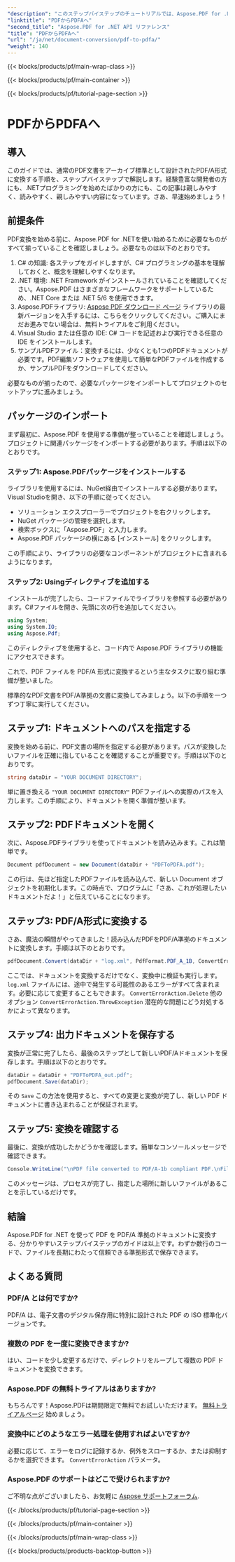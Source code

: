 ```yaml
---
"description": "このステップバイステップのチュートリアルでは、Aspose.PDF for .NET を使用して PDF ファイルを PDF/A 形式に変換する方法を学習します。"
"linktitle": "PDFからPDFAへ"
"second_title": "Aspose.PDF for .NET API リファレンス"
"title": "PDFからPDFAへ"
"url": "/ja/net/document-conversion/pdf-to-pdfa/"
"weight": 140
---
```


{{< blocks/products/pf/main-wrap-class >}}

{{< blocks/products/pf/main-container >}}

{{< blocks/products/pf/tutorial-page-section >}}

# PDFからPDFAへ

## 導入

このガイドでは、通常のPDF文書をアーカイブ標準として設計されたPDF/A形式に変換する手順を、ステップバイステップで解説します。経験豊富な開発者の方にも、.NETプログラミングを始めたばかりの方にも、この記事は親しみやすく、読みやすく、親しみやすい内容になっています。さあ、早速始めましょう！

## 前提条件

PDF変換を始める前に、Aspose.PDF for .NETを使い始めるために必要なものがすべて揃っていることを確認しましょう。必要なものは以下のとおりです。

1. C# の知識: 各ステップをガイドしますが、C# プログラミングの基本を理解しておくと、概念を理解しやすくなります。
2. .NET 環境: .NET Framework がインストールされていることを確認してください。Aspose.PDF はさまざまなフレームワークをサポートしているため、.NET Core または .NET 5/6 を使用できます。
3. Aspose.PDFライブラリ: [Aspose PDF ダウンロード ページ](https://releases.aspose.com/pdf/net) ライブラリの最新バージョンを入手するには、こちらをクリックしてください。ご購入にまだお進みでない場合は、無料トライアルをご利用ください。
4. Visual Studio または任意の IDE: C# コードを記述および実行できる任意の IDE をインストールします。
5. サンプルPDFファイル：変換するには、少なくとも1つのPDFドキュメントが必要です。PDF編集ソフトウェアを使用して簡単なPDFファイルを作成するか、サンプルPDFをダウンロードしてください。

必要なものが揃ったので、必要なパッケージをインポートしてプロジェクトのセットアップに進みましょう。

## パッケージのインポート

まず最初に、Aspose.PDF を使用する準備が整っていることを確認しましょう。プロジェクトに関連パッケージをインポートする必要があります。手順は以下のとおりです。

### ステップ1: Aspose.PDFパッケージをインストールする

ライブラリを使用するには、NuGet経由でインストールする必要があります。Visual Studioを開き、以下の手順に従ってください。

- ソリューション エクスプローラーでプロジェクトを右クリックします。
- NuGet パッケージの管理を選択します。
- 検索ボックスに「Aspose.PDF」と入力します。
- Aspose.PDF パッケージの横にある [インストール] をクリックします。

この手順により、ライブラリの必要なコンポーネントがプロジェクトに含まれるようになります。

### ステップ2: Usingディレクティブを追加する

インストールが完了したら、コードファイルでライブラリを参照する必要があります。C#ファイルを開き、先頭に次の行を追加してください。

```csharp
using System;
using System.IO;
using Aspose.Pdf;
```

このディレクティブを使用すると、コード内で Aspose.PDF ライブラリの機能にアクセスできます。

これで、PDF ファイルを PDF/A 形式に変換するという主なタスクに取り組む準備が整いました。

標準的なPDF文書をPDF/A準拠の文書に変換してみましょう。以下の手順を一つずつ丁寧に実行してください。

## ステップ1: ドキュメントへのパスを指定する

変換を始める前に、PDF文書の場所を指定する必要があります。パスが変換したいファイルを正確に指していることを確認することが重要です。手順は以下のとおりです。

```csharp
string dataDir = "YOUR DOCUMENT DIRECTORY";
```

単に置き換える `"YOUR DOCUMENT DIRECTORY"` PDFファイルへの実際のパスを入力します。この手順により、ドキュメントを開く準備が整います。

## ステップ2: PDFドキュメントを開く

次に、Aspose.PDFライブラリを使ってドキュメントを読み込みます。これは簡単です。

```csharp
Document pdfDocument = new Document(dataDir + "PDFToPDFA.pdf");
```

この行は、先ほど指定したPDFファイルを読み込んで、新しい Document オブジェクトを初期化します。この時点で、プログラムに「さあ、これが処理したいドキュメントだよ！」と伝えていることになります。

## ステップ3: PDF/A形式に変換する

さあ、魔法の瞬間がやってきました！読み込んだPDFをPDF/A準拠のドキュメントに変換します。手順は以下のとおりです。

```csharp
pdfDocument.Convert(dataDir + "log.xml", PdfFormat.PDF_A_1B, ConvertErrorAction.Delete);
```

ここでは、ドキュメントを変換するだけでなく、変換中に検証も実行します。 `log.xml` ファイルには、途中で発生する可能性のあるエラーがすべて含まれます。必要に応じて変更することもできます。 `ConvertErrorAction.Delete` 他のオプション `ConvertErrorAction.ThrowException` 潜在的な問題にどう対処するかによって異なります。

## ステップ4: 出力ドキュメントを保存する

変換が正常に完了したら、最後のステップとして新しいPDF/Aドキュメントを保存します。手順は以下のとおりです。

```csharp
dataDir = dataDir + "PDFToPDFA_out.pdf";
pdfDocument.Save(dataDir);
```

その `Save` この方法を使用すると、すべての変更と変換が完了し、新しい PDF ドキュメントに書き込まれることが保証されます。

## ステップ5: 変換を確認する

最後に、変換が成功したかどうかを確認します。簡単なコンソールメッセージで確認できます。

```csharp
Console.WriteLine("\nPDF file converted to PDF/A-1b compliant PDF.\nFile saved at " + dataDir);
```

このメッセージは、プロセスが完了し、指定した場所に新しいファイルがあることを示しているだけです。

## 結論

Aspose.PDF for .NET を使って PDF を PDF/A 準拠のドキュメントに変換する、分かりやすいステップバイステップのガイドは以上です。わずか数行のコードで、ファイルを長期にわたって信頼できる準拠形式で保存できます。


## よくある質問

### PDF/A とは何ですか?
PDF/A は、電子文書のデジタル保存用に特別に設計された PDF の ISO 標準化バージョンです。

### 複数の PDF を一度に変換できますか?
はい、コードを少し変更するだけで、ディレクトリをループして複数の PDF ドキュメントを変換できます。

### Aspose.PDF の無料トライアルはありますか?
もちろんです！Aspose.PDFは期間限定で無料でお試しいただけます。 [無料トライアルページ](https://releases.aspose.com/) 始めましょう。

### 変換中にどのようなエラー処理を使用すればよいですか?
必要に応じて、エラーをログに記録するか、例外をスローするか、または抑制するかを選択できます。 `ConvertErrorAction` パラメータ。

### Aspose.PDF のサポートはどこで受けられますか?
ご不明な点がございましたら、お気軽に [Aspose サポートフォーラム](https://forum。aspose.com/c/pdf/10).

{{< /blocks/products/pf/tutorial-page-section >}}

{{< /blocks/products/pf/main-container >}}

{{< /blocks/products/pf/main-wrap-class >}}

{{< blocks/products/products-backtop-button >}}